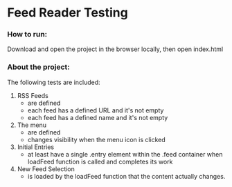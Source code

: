 <h1>Feed Reader Testing</h1>

<h3>How to run:</h3>
<p>Download and open the project in the browser locally, then open index.html</p>

<h3>About the project:</h3>
<p>The following tests are included:</p>
<ol>
  <li>RSS Feeds
    <ul>
      <li>are defined</li>
      <li>each feed has a defined URL and it's not empty</li>
      <li>each feed has a defined name and it's not empty</li>
    </ul>
  </li>

  <li>The menu
    <ul>
      <li>are defined</li>
      <li>changes visibility when the menu icon is clicked</li>
    </ul>
  </li>

  <li>Initial Entries
    <ul>
      <li>at least have a single .entry element within the .feed container when loadFeed function is called and completes its work</li>
    </ul>
  </li>
  
  <li>New Feed Selection
    <ul>
      <li>is loaded by the loadFeed function that the content actually changes.</li>
    </ul>
  </li>
</ol>





